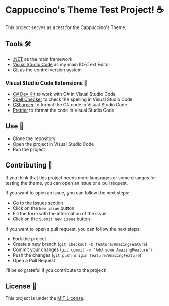 # Cappuccino's Theme Test Project! ☕

This project serves as a test for the Cappuccino's Theme.

## Tools 🛠️

- [.NET](https://dotnet.microsoft.com/) as the main framework
- [Visual Studio Code](https://code.visualstudio.com/) as my main IDE/Text Editor
- [Git](https://git-scm.com) as the control version system

### Visual Studio Code Extensions 🧩

- [C# Dev Kit](https://marketplace.visualstudio.com/items?itemName=ms-dotnettools.csdevkit) to work with C# in Visual Studio Code
- [Spell Checker](https://marketplace.visualstudio.com/items?itemName=streetsidesoftware.code-spell-checker) to check the spelling in Visual Studio Code
- [CSharpier](https://marketplace.visualstudio.com/items?itemName=chsword.csharpier) to format the C# code in Visual Studio Code
- [Prettier](https://marketplace.visualstudio.com/items?itemName=esbenp.prettier-vscode) to format the code in Visual Studio Code

## Use 🚀

- Clone the repository
- Open the project in Visual Studio Code
- Run the project

## Contributing 🤝

If you think that this project needs more languages or some changes for testing the theme, you can open an issue or a pull request.

If you want to open an issue, you can follow the next steps:

- Go to the [issues](https://github.com/Cappuccino093/CappuccinoThemeTest/issues) section
- Click on the `New issue` button
- Fill the form with the information of the issue
- Click on the `Submit new issue` button

If you want to open a pull request, you can follow the next steps:

- Fork the project
- Create a new branch (`git checkout -b feature/AmazingFeature`)
- Commit your changes (`git commit -m 'Add some AmazingFeature'`)
- Push the changes (`git push origin feature/AmazingFeature`)
- Open a Pull Request

I'll be so grateful if you contribute to the project!

## License 📄

This project is under the [MIT License](License.md).
